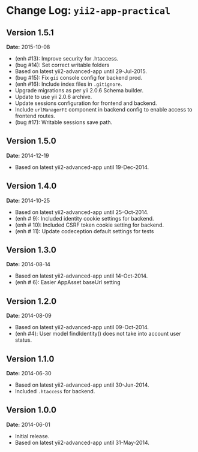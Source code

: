 Change Log: `yii2-app-practical`
================================

## Version 1.5.1

**Date:** 2015-10-08

- (enh #13): Improve security for .htaccess.
- (bug #14): Set correct writable folders
- Based on latest yii2-advanced-app until 29-Jul-2015.
- (bug #15): Fix `gii` console config for backend prod.
- (enh #16): Include index files in `.gitignore`.
- Upgrade migrations as per yii 2.0.6 Schema builder.
- Update to use yii 2.0.6 archive.
- Update sessions configuration for frontend and backend.
- Include `urlManagerFE` component in backend config to enable access to frontend routes.
- (bug #17): Writable sessions save path.

## Version 1.5.0

**Date:** 2014-12-19

- Based on latest yii2-advanced-app until 19-Dec-2014.

## Version 1.4.0

**Date:** 2014-10-25

- Based on latest yii2-advanced-app until 25-Oct-2014.
- (enh # 9): Included identity cookie settings for backend.
- (enh # 10): Included CSRF token cookie setting for backend.
- (enh # 11): Update codeception default settings for tests


## Version 1.3.0

**Date:** 2014-08-14

- Based on latest yii2-advanced-app until 14-Oct-2014.
- (enh # 6): Easier AppAsset baseUrl setting

## Version 1.2.0

**Date:** 2014-08-09

- Based on latest yii2-advanced-app until 09-Oct-2014.
- (enh #4): User model findIdentity() does not take into account user status.

## Version 1.1.0

**Date:** 2014-06-30

- Based on latest yii2-advanced-app until 30-Jun-2014.
- Included `.htaccess` for backend.


## Version 1.0.0

**Date:** 2014-06-01

- Initial release. 
- Based on latest yii2-advanced-app until 31-May-2014.

